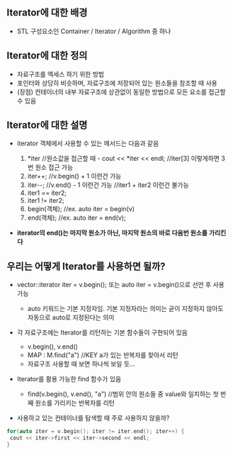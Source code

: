 ## Iterator에 대한 배경
- STL 구성요소인 Container / Iterator / Algorithm 중 하나

## Iterator에 대한 정의
- 자료구조를 엑세스 하기 위한 방법
- 포인터와 상당히 비슷하며, 자료구조에 저장되어 있는 원소들을 참조할 때 사용
- (장점) 컨테이너의 내부 자료구조에 상관없이 동일한 방법으로 모든 요소를 접근할 수 있음

## Iterator에 대한 설명
- iterator 객체에서 사용할 수 있는 메서드는 다음과 같음
  1. \*iter //원소값을 접근할 때 - cout << \*iter << endl; //iter\[3] 이렇게하면 3번 원소 접근 가능
  2. iter++; //v.begin() + 1 이런건 가능
  3. iter--; //v.end() - 1 이런건 가능 //iter1 + iter2 이런건 불가능
  4. iter1 == iter2; 
  5. iter1 != iter2; 
  6. begin(객체); //ex. auto iter = begin(v)
  7. end(객체); //ex. auto iter = end(v);

- **iterator의 end()는 마지막 원소가 아닌, 마지막 원소의 바로 다음번 원소를 가리킨다**

## 우리는 어떻게 Iterator를 사용하면 될까?
- vector<int>::iterator iter = v.begin(); 또는 auto iter = v.begin()으로 선언 후 사용 가능
  * auto 키워드는 기본 지정자임. 기본 지정자라는 의미는 굳이 지정하지 않아도 자동으로 auto로 지정된다는 의미

- 각 자료구조에는 Iterator를 리턴하는 기본 함수들이 구현되어 있음
  * v.begin(), v.end()
  * MAP : M.find("a") //KEY a가 있는 반복자를 찾아서 리턴
  * 자료구조 사용할 때 보면 하나씩 보일 듯...

- Iterator를 활용 가능한 find 함수가 있음
  * find(v.begin(), v.end(), "a") //범위 안의 원소들 중 value와 일치하는 첫 번째 원소를 가리키는 반복자를 리턴

- 사용하고 있는 컨테이너를 탐색할 때 주로 사용하지 않을까?
```c
for(auto iter = v.begin(); iter != iter.end(); iter++) {
 cout << iter->first << iter->second << endl;
}
```
